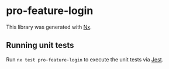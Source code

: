 # pro-feature-login

This library was generated with [Nx](https://nx.dev).

## Running unit tests

Run `nx test pro-feature-login` to execute the unit tests via [Jest](https://jestjs.io).
